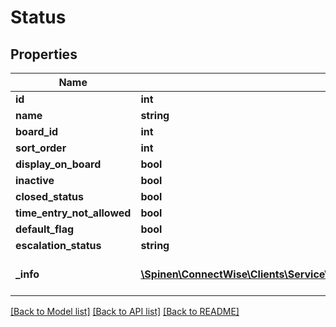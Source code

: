 # Status

## Properties
Name | Type | Description | Notes
------------ | ------------- | ------------- | -------------
**id** | **int** |  | [optional] 
**name** | **string** |  | 
**board_id** | **int** |  | [optional] 
**sort_order** | **int** |  | [optional] 
**display_on_board** | **bool** |  | [optional] 
**inactive** | **bool** |  | [optional] 
**closed_status** | **bool** |  | [optional] 
**time_entry_not_allowed** | **bool** |  | [optional] 
**default_flag** | **bool** |  | [optional] 
**escalation_status** | **string** |  | [optional] 
**_info** | [**\Spinen\ConnectWise\Clients\Service\Spinen\ConnectWise\Clients\Service\Model\Metadata**](Metadata.md) | Metadata of the entity | [optional] 

[[Back to Model list]](../README.md#documentation-for-models) [[Back to API list]](../README.md#documentation-for-api-endpoints) [[Back to README]](../README.md)


